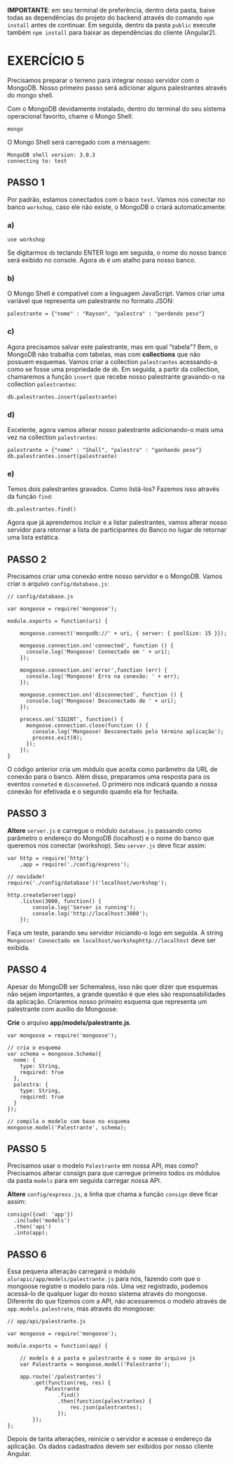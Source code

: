 
**IMPORTANTE**: em seu terminal de preferência, dentro deta pasta, baixe todas as dependências do projeto do backend através do comando `npm install` antes de continuar. Em seguida, dentro da pasta `public` execute também `npm install` para baixar as dependências do cliente (Angular2).

# EXERCÍCIO 5

Precisamos preparar o terreno para integrar nosso servidor com o MongoDB. Nosso primeiro passo será adicionar alguns palestrantes através do mongo shell. 

Com o MongoDB devidamente instalado, dentro do terminal do seu sistema operacional favorito, chame o Mongo Shell:

```
mongo
```

O Mongo Shell será carregado com a mensagem:

```
MongoDB shell version: 3.0.3
connecting to: test
```

## PASSO 1

Por padrão, estamos conectados com o baco `test`. Vamos nos conectar no banco `workshop`, caso ele não existe, o MongoDB o criará automaticamente:

### a)
```
use workshop
```

Se digitarmos `db` teclando ENTER logo em seguida, o nome do nosso banco será exibido no console. Agora `db` é um atalho para nosso banco.

### b)
O Mongo Shell é compatível com a linguagem JavaScript. Vamos criar uma variável que representa um palestrante no formato JSON:

```
palestrante = {"nome" : "Rayson", "palestra" : "perdendo peso"}
```

### c)
Agora precisamos salvar este palestrante, mas em qual "tabela"? Bem, o MongoDB não trabalha com tabelas, mas com **collections** que não possuem esquemas. Vamos criar a collection `palestrantes` acessando-a como se fosse uma propriedade de `db`. Em seguida, a partir da collection, chamaremos a função `insert` que recebe nosso palestrante gravando-o na collection `palestrantes`:

```
db.palestrantes.insert(palestrante)
```

### d)
Excelente, agora vamos alterar nosso palestrante adicionando-o mais uma vez na collection `palestrantes`:

```
palestrante = {"nome" : "Shall", "palestra" : "ganhando peso"}
db.palestrantes.insert(palestrante)
```

### e)
Temos dois palestrantes gravados. Como listá-los? Fazemos isso através da função `find`:

```
db.palestrantes.find()
```

Agora que já aprendemos incluir e a listar palestrantes, vamos alterar nosso servidor para retornar a lista de participantes do Banco no lugar de retornar uma lista estática.

## PASSO 2

Precisamos criar uma conexão entre nosso servidor e o MongoDB. Vamos criar o arquivo `config/database.js`:

```
// config/database.js

var mongoose = require('mongoose');

module.exports = function(uri) {

    mongoose.connect('mongodb://' + uri, { server: { poolSize: 15 }});
    
    mongoose.connection.on('connected', function () {
      console.log('Mongoose! Connectado em ' + uri);
    });

    mongoose.connection.on('error',function (err) {
      console.log('Mongoose! Erro na conexão: ' + err);
    });

    mongoose.connection.on('disconnected', function () {
      console.log('Mongoose! Desconectado de ' + uri);
    });

    process.on('SIGINT', function() {
      mongoose.connection.close(function () {
        console.log('Mongoose! Desconectado pelo término aplicação');
        process.exit(0);
      });
    });
}
```

O código anterior cria um módulo que aceita como parâmetro da URL de conexão para o banco. Além disso, preparamos uma resposta para os eventos `conneted` e `disconneted`. O primeiro nos indicará quando a nossa conexão for efetivada e o segundo quando ela for fechada. 

## PASSO 3

**Altere** `server.js` e carregue o módulo `database.js` passando como parâmetro o endereço do MongoDB (localhost) e o nome do banco que queremos nos conectar (workshop). Seu `server.js` deve ficar assim:

```
var http = require('http')
    ,app = require('./config/express');

// novidade!
require('./config/database')('localhost/workshop');

http.createServer(app)
    .listen(3000, function() {
        console.log('Server is running');
        console.log('http://localhost:3000');
    });
```
Faça um teste, parando seu servidor iniciando-o logo em seguida. A string `Mongoose! Connectado em localhost/workshophttp://localhost` deve ser exibida.

## PASSO 4

Apesar do MongoDB ser Schemaless, isso não quer dizer que esquemas não sejam importantes, a grande questão é que eles são responsabilidades da aplicação. Criaremos nosso primeiro esquema que representa um palestrante com auxílio do Mongoose:

**Crie** o arquivo **app/models/palestrante.js**.

```
var mongoose = require('mongoose');

// cria o esquema
var schema = mongoose.Schema({
  nome: { 
    type: String, 
    required: true
  }, 
  palestra: {
    type: String, 
    required: true
  }
});

// compila o modelo com base no esquema
mongoose.model('Palestrante', schema);
```

## PASSO 5

Precisamos usar o modelo `Palestrante` em nossa API, mas como? Precisamos alterar consign para que carregue primeiro todos os módulos da pasta `models` para em seguida carregar nossa API.

**Altere** `config/express.js`, a linha que chama a função `consign` deve ficar assim:

```
consign({cwd: 'app'})
  .include('models')
  .then('api')
  .into(app);

```


## PASSO 6

Essa pequena alteração carregará o módulo `alurapic/app/models/palestrante.js` para nós, fazendo com que o mongoose registre o modelo para nós. Uma vez registrado, podemos acessá-lo de qualquer lugar do nosso sistema através do mongoose. Diferente do que fizemos com a API, não acessaremos o modelo através de `app.models.palestrate`, mas através do mongoose:
```
// app/api/palestrante.js

var mongoose = require('mongoose');

module.exports = function(app) {
    
    // models é a pasta e palestrante é o nome do arquivo js
    var Palestrante = mongoose.model('Palestrante');
    
    app.route('/palestrantes')
        .get(function(req, res) {
            Palestrante
                .find()
                .then(function(palestrantes) {
                    res.json(palestrantes);     
                });
        });
};
```

Depois de tanta alterações, reinicie o servidor e acesse o endereço da aplicação. Os dados cadastrados devem ser exibidos por nosso cliente Angular.
